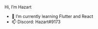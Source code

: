 Hi, I’m Hazart
- 🌱 I’m currently learning Flutter and React
- 📫 Discord: Hazart#9173

<!---
Haz-art/Haz-art is a ✨ special ✨ repository because its `README.md` (this file) appears on your GitHub profile.
You can click the Preview link to take a look at your changes.
--->
